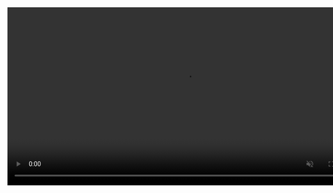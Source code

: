 <video width="800" autoplay muted loop playsinline>
  <source src="pics/glow.mp4" type="video/mp4">
  <source src="pics/glow.mov" type="video/mov">
  <source src="pics/glow.webm" type="video/webm">
  <source src="pics/glow.ogg" type="video/ogg">
  glow
</video>